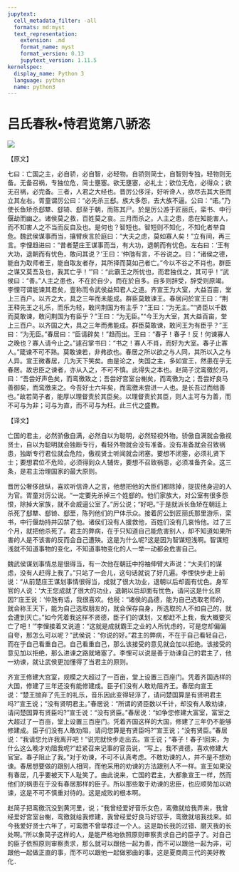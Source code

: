 ```yaml
---
jupytext:
  cell_metadata_filter: -all
  formats: md:myst
  text_representation:
    extension: .md
    format_name: myst
    format_version: 0.13
    jupytext_version: 1.11.5
kernelspec:
  display_name: Python 3
  language: python
  name: python3
---
```

# 吕氏春秋&#8226;恃君览第八骄恣

![](image/cover.jpg)

【原文】

七曰：亡国之主，必自骄，必自智，必轻物。自骄则简士，自智则专独，轻物则无备。无备召祸，专独位危，简士壅塞。欲无壅塞，必礼士；欲位无危，必得众；欲无召祸，必完备。三者，人君之大经也。晋厉公侈淫，好听谗人，欲尽去其大臣而立其左右。胥童谓厉公曰：“必先杀三郄。族大多怨，去大族不逼。公曰：“诺。”乃使长鱼矫杀郄犨、郄锜、郄至于朝，而陈其尸。於是厉公游于匠丽氏，栾书、中行偃劫而幽之。诸侯莫之救，百姓莫之哀。三月而杀之。人主之患，患在知能害人，而不知害人之不当而反自及也。是何也？智短也。智短则不知化，不知化者举自危。魏武侯谋事而当，攘臂疾言於庭曰：“大夫之虑，莫如寡人矣！”立有间，再三言。李悝趋进曰：“昔者楚庄王谋事而当，有大功，退朝而有忧色。左右曰：‘王有大功，退朝而有忧色，敢问其说？’王曰：‘仲虺有言，不谷说之。曰：“诸侯之德，能自为取师者王，能自取友者存，其所择而莫如己者亡。”今以不谷之不肖也，群臣之谋又莫吾及也，我其亡乎！’”曰：“此霸王之所忧也，而君独伐之，其可乎！”武侯曰：“善。”人主之患也，不在於自少，而在於自多。自多则辞受，辞受则原竭。李悝可谓能谏其君矣，壹称而令武侯益知君人之道。齐宣王为大室，大益百亩，堂上三百户。以齐之大，具之三年而未能成。群臣莫敢谏王。春居问於宣王曰：“荆王释先王之礼乐，而乐为轻，敢问荆国为有主乎？”王曰：“为无主。”“贤臣以千数而莫敢谏，敢问荆国为有臣乎？”王曰：“为无臣。”“今王为大室，其大益百亩，堂上三百户。以齐国之大，具之三年而弗能成。群臣莫敢谏，敢问王为有臣乎？”王曰：“为无臣。”春居曰：“臣请辟矣！”趋而出。王曰：“春子！春子！反！何谏寡人之晚也？寡人请今止之。”遽召掌书曰：“书之！寡人不肖，而好为大室。春子止寡人。”箴谏不可不熟。莫敢谏若，非弗欲也。春居之所以欲之与人同，其所以入之与人异。宣王微春居，几为天下笑矣。由是论之，失国之主，多如宣王，然患在乎无春居。故忠臣之谏者，亦从入之，不可不慎。此得失之本也。赵简子沈鸾徼於河，曰：“吾尝好声色矣，而鸾徼致之；吾尝好宫室台榭矣，而鸾徼为之；吾尝好良马善御矣，而鸾徼来之。今吾好士六年矣，而鸾徼未尝进一人也。是长吾过而绌善也。”故若简子者，能厚以理督责於其臣矣。以理督责於其臣，则人主可与为善，而不可与为非；可与为直，而不可与为枉。此三代之盛教。

【译文】

亡国的君主，必然骄傲自满，必然自以为聪明，必然轻视外物。骄傲自满就会傲视贤士，自以为聪明就会独断专行，看轻外物就会没有准备。没有准备就会召致祸患，独断专行君位就会危险，傲视贤士听闻就会闭塞。要想不闭塞，必须礼贤下士；要想君位不危险，必须得到众人辅佐，要想不召致祸患，必须准备齐全。这三条，是君主治理国家的最大原则。

晋厉公奢侈放纵，喜欢听信谗人之言，他想把他的大臣们都除掉，提拔他身迎的人为官。胥童对厉公说。“一定要先杀掉三个姓郄的。他们家族大，对公室有很多怨恨，除掉大家族，就不会威逼公室了。”厉公说；“好吧。”于是就派长鱼矫在朝廷上杀死了郄犨、郄锜、郄至，陈列他们的尸体示众。接着厉公到匠丽氏那里游乐，栾书，中行偃劫持并囚禁了他。诸侯们没有人援救他，百姓们没有几哀怜他。过了三个月，就把他杀死了。君主的弊病，在于只知道自己能危害别人，却不知道如果所害的人是不该害的反而会自己遭殃。这是为什么呢?这是因为智谋短浅啊。智谋短浅就不知道事物的变化，不知道事物变化的人一举一动都会危害自己。

魏武侯谋划事情总是很得当，有一次他在朝廷中捋袖伸臂大声说：“大夫们的谋虑，没有人赶得上我了。”只站了一会儿，这句话就说了好几遍。李悝快步走上前说：“从前楚庄王谋划事情很得当，成就了很大功业，退朝以后却面有忧色。身军官的人说：‘大王您成就了很大的功业，退朝以后却面有忧色，请问这是什幺原因?’庄王说：‘仲虺有话，我很喜欢。他税：“诸侯的品德，能为自己选取老师的，就会称王天下，能为自己选取朋友的，就会保存自身，所选取的人不如自己的，就会遭到灭亡。”如今凭着我这样不贤德，臣子们的谋划，又都赶不上我，我大概要灭亡了吧！’”李悝接着又说道：“这就是成就霸王之业的人所忧虑的，可是您却偏偏自夸，那怎么可以呢？”武侯说：“你说的好。”君主的弊病，不在于自己看轻自己，而在于自己看重自己。自己看重自己，那么该接受的意见就会加以拒绝。该接受的意见加以拒绝，那么进谏之路就堵塞了。李悝可以说是善于劝谏自己的君主了，他一劝谏，就让武侯更加懂得了当君主的原则。

齐宣王修建大宫室，规模之大超过了一百亩，堂上设置三百座门。凭着齐国选样的大国，修建了三年还没有能修建成。臣子们没有人敢劝阻齐王。春居向宣王说：“楚王抛弃了先王的礼乐，音乐因此变得轻浮了，请问楚国算是有贤明君主吗?”宣王说；“没有贤明君主。”春居说：“所谓的贤臣数以千计，却没有人敢劝谏，请问楚国算有贤臣吗?”宣壬说：“没有贤臣。”春居说：“如争您修建大富室，富室之大超过了一百亩，堂上设置三百座门。凭着齐国这样的大国，修建了三年仍不能够修建成。臣子们没有人敢劝阻，请问您算是有贤臣吗?”宣王说；“没有贤臣。”春居说：“我请您允许我离开吧！”说完就快步走出去。宣壬说；“春子！春子!回来，为什么这么晚才劝阻我呢?”赶紧召来记事的官员说，“写上，我不贤德，喜欢修建大官室。春子阻止了我。”对于劝谏，不可不认真考虑。不敢劝谏的人，并不是不想劝谏。春居想要做的跟别人相同，而他采用的劝谏的方法跟别人不一样。宣王如果没有春居，几乎要被天下人耻笑了。由此说来，亡国的君主，大都象宣王一样，然而他们的祸患在于没有春居那样的臣子。所以那些敢于劝谏的忠臣，也应顺势加以劝谏，这是不可不慎重对待的。这是成败的根本啊。

赵简子把鸾徼沉没到黄河里，说；“我曾经爱好音乐女色，鸾徼就给我弄来，我曾经爱好宫室台榭，鸾徼就给我修建，我曾经爱好良马好驭手，鸾徼就培我找来。如今我爱好贤士六年了，可鸾徼不曾举荐过一个人。这是助长我的过错、磨灭我的长处啊。”所以象简子这样的人，是能严格地依照原则审察责求自己的臣子了。对自己的臣子依照原则审察责求，那么就可以跟他一起为善，而不可以跟他一起为非，可跟他一起做正直的事，而不可以跟他一起做邪曲的事。这是夏商周三代的美好教化．



